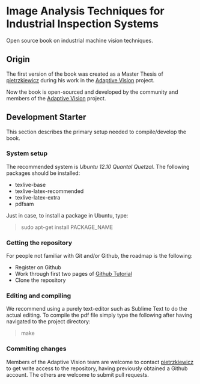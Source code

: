 # Image Analysis Techniques for Industrial Inspection Systems #

Open source book on industrial machine vision techniques.

## Origin ##

The first version of the book was created as a Master Thesis of [pietrzkiewicz](http://github.com/pietrzkiewicz) during his work in the [Adaptive Vision](http://www.adaptive-vision.com) project. 

Now the book is open-sourced and developed by the community and members of the [Adaptive Vision](http://www.adaptive-vision.com) project.

## Development Starter ##

This section describes the primary setup needed to compile/develop the book.

### System setup ###

The recommended system is *Ubuntu 12.10 Quantal Quetzal*. The following packages should be installed:

* texlive-base
* texlive-latex-recommended
* texlive-latex-extra
* pdfsam

Just in case, to install a package in Ubuntu, type:

> sudo apt-get install PACKAGE_NAME

### Getting the repository ###

For people not familiar with Git and/or Github, the roadmap is the following:

* Register on Github
* Work through first two pages of [Github Tutorial](http://learn.github.com/p/intro.html)
* Clone the repository

### Editing and compiling ###

We recommend using a purely text-editor such as Sublime Text to do the actual editing. To compile the pdf file simply type the following after having navigated to the project directory:

> make

### Commiting changes ###

Members of the Adaptive Vision team are welcome to contact [pietrzkiewicz](http://github.com/pietrzkiewicz) to get write access to the repository, having previously obtained a Github account. The others are welcome to submit pull requests.